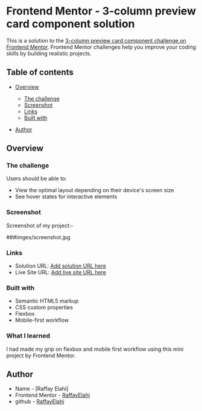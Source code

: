 # Frontend Mentor - 3-column preview card component solution

This is a solution to the [3-column preview card component challenge on Frontend Mentor](https://www.frontendmentor.io/challenges/3column-preview-card-component-pH92eAR2-). Frontend Mentor challenges help you improve your coding skills by building realistic projects. 

## Table of contents

- [Overview](#overview)
  - [The challenge](#the-challenge)
  - [Screenshot](#screenshot)
  - [Links](#links)
  - [Built with](#built-with)
  
  
  
- [Author](#author)


## Overview

### The challenge

Users should be able to:

- View the optimal layout depending on their device's screen size
- See hover states for interactive elements

### Screenshot
Screenshot of my project:-

  ###imges/screenshot.jpg





### Links

- Solution URL: [Add solution URL here](https://your-solution-url.com)
- Live Site URL: [Add live site URL here](https://your-live-site-url.com)


### Built with

- Semantic HTML5 markup
- CSS custom properties
- Flexbox
- Mobile-first workflow


### What I learned

I had made my grip on flexbox and mobile first workflow using this mini project by Frontend Mentor.

## Author

- Name - [Raffay Elahi]
- Frontend Mentor - [RaffayElahi](https://www.frontendmentor.io/profile/RaffayElahi)
- github  - [RaffayElahi](https://github.com/RaffayElahi)



